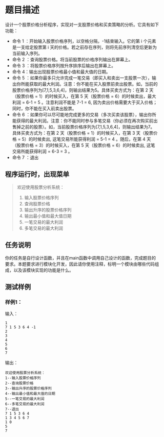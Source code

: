 # **题目描述**
设计一个股票价格分析程序，实现对一支股票价格和买卖策略的分析。它具有如下功能：
- 命令 1 ：开始输入股票价格序列，以空格分隔，-1结束输入。它的第 i 个元素是一支给定股票第 i 天的价格。若之前存在序列，则将先前序列清空后更新为当前输入序列。
- 命令 2 ：查询股票价格。将当前股票的价格序列输出在屏幕上。
- 命令 3 ：将股票价格序列按升序排序后输出在屏幕上。
- 命令 4：输出出现股票价格最小值和最大值的日期。
- 命令 5 ：如果你最多只允许完成一笔交易（即买入和卖出一支股票一次），输出你所能获取的最大利润。注意：你不能在买入股票前卖出股票。如，当前的股票价格序列为[7,1,5,3,6,4]，则输出结果为5。具体买卖方式为：在第 2 天（股票价格 = 1）的时候买入，在第 5 天（股票价格 = 6）的时候卖出，最大利润 = 6-1 = 5 。注意利润不能是 7-1 = 6, 因为卖出价格需要大于买入价格；同时，你不能在买入前卖出股票。
- 命令 6 ：如果你可以尽可能地完成更多的交易（多次买卖该股票），输出你所能获得的最大利润。注意：你不能同时参与多笔交易（你必须在再次购买前出售掉之前的股票）。如，当前股票价格序列为[7,1,5,3,6,4]，则输出结果为7。具体买卖方式为：在第 2 天（股票价格 = 1）的时候买入，在第 3 天（股票价格 = 5）的时候卖出, 这笔交易所能获得利润 = 5-1 = 4 。随后，在第 4 天（股票价格 = 3）的时候买入，在第 5 天（股票价格 = 6）的时候卖出, 这笔交易所能获得利润 = 6-3 = 3 。
- 命令 7 ：退出

## **程序运行时，出现菜单**

>欢迎使用股票分析系统：
>1. 输入股票价格序列
>2. 查询股票价格
>3. 输出升序的股票价格序列
>4. 输出最小值和最大值日期
>5. 一笔交易的最大利润
>6. 多笔交易的最大利润
## 任务说明
你的任务是自行设计函数，并且在main函数中调用自己设计的函数，完成题目的要求。本题要求进行模块化开发，因此请你使用注释，标明一个模块由哪些代码组成，以及该模块实现的功能是什么。

## 测试样例
### 样例1：
输入：
```
1
7 1 5 3 6 4 -1
2
3
4
5
6
7
```
输出：
```
欢迎使用股票分析系统：
1--输入股票价格序列
2--查询股票价格
3--输出升序的股票价格序列
4--输出最小值和最大值的日期
5--一笔交易的最大利润
6--多笔交易的最大利润
7--退出
7 1 5 3 6 4 
1 3 4 5 6 7 
1 0
5
7
```

